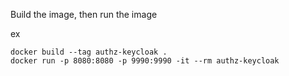 Build the image, then run the image

ex
```
docker build --tag authz-keycloak .
docker run -p 8080:8080 -p 9990:9990 -it --rm authz-keycloak
```
